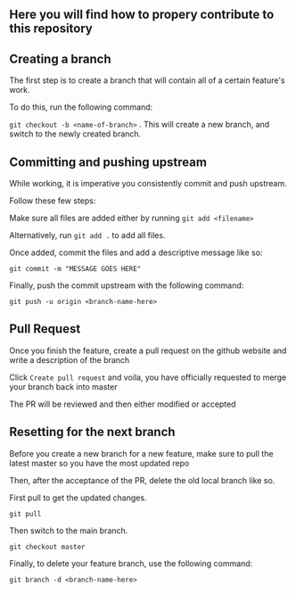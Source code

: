 ## Here you will find how to propery contribute to this repository

## Creating a branch

The first step is to create a branch that will contain all of a certain feature's work.

To do this, run the following command:

`git checkout -b <name-of-branch>`
 .
This will create a new branch, and switch to the newly created branch.

## Committing and pushing upstream

While working, it is imperative you consistently commit and push upstream.

Follow these few steps:

Make sure all files are added either by running `git add <filename>`

Alternatively, run `git add .` to add all files. 

Once added, commit the files and add a descriptive message like so:

`git commit -m "MESSAGE GOES HERE"`

Finally, push the commit upstream with the following command:

`git push -u origin <branch-name-here>`

## Pull Request

Once you finish the feature, create a pull request on the github website and write a description of the branch

Click `Create pull request` and voila, you have officially requested to merge your branch back into master

The PR will be reviewed and then either modified or accepted

## Resetting for the next branch

Before you create a new branch for a new feature, make sure to pull the latest master so you have the most updated repo

Then, after the acceptance of the PR, delete the old local branch like so.

First pull to get the updated changes.

`git pull`

Then switch to the main branch.

`git checkout master`

Finally, to delete your feature branch, use the following command:

`git branch -d <branch-name-here>`